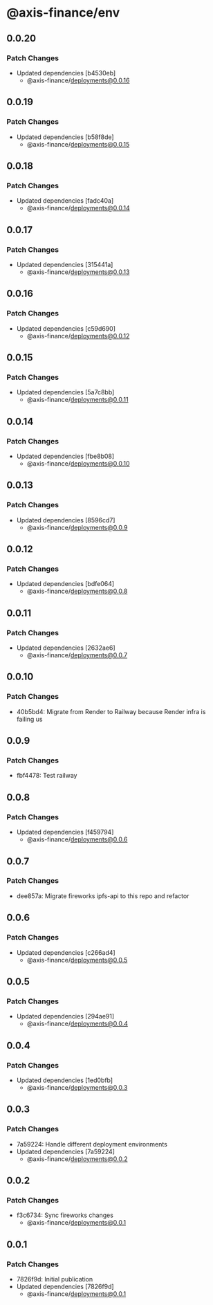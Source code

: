 # @axis-finance/env

## 0.0.20

### Patch Changes

- Updated dependencies [b4530eb]
  - @axis-finance/deployments@0.0.16

## 0.0.19

### Patch Changes

- Updated dependencies [b58f8de]
  - @axis-finance/deployments@0.0.15

## 0.0.18

### Patch Changes

- Updated dependencies [fadc40a]
  - @axis-finance/deployments@0.0.14

## 0.0.17

### Patch Changes

- Updated dependencies [315441a]
  - @axis-finance/deployments@0.0.13

## 0.0.16

### Patch Changes

- Updated dependencies [c59d690]
  - @axis-finance/deployments@0.0.12

## 0.0.15

### Patch Changes

- Updated dependencies [5a7c8bb]
  - @axis-finance/deployments@0.0.11

## 0.0.14

### Patch Changes

- Updated dependencies [fbe8b08]
  - @axis-finance/deployments@0.0.10

## 0.0.13

### Patch Changes

- Updated dependencies [8596cd7]
  - @axis-finance/deployments@0.0.9

## 0.0.12

### Patch Changes

- Updated dependencies [bdfe064]
  - @axis-finance/deployments@0.0.8

## 0.0.11

### Patch Changes

- Updated dependencies [2632ae6]
  - @axis-finance/deployments@0.0.7

## 0.0.10

### Patch Changes

- 40b5bd4: Migrate from Render to Railway because Render infra is failing us

## 0.0.9

### Patch Changes

- fbf4478: Test railway

## 0.0.8

### Patch Changes

- Updated dependencies [f459794]
  - @axis-finance/deployments@0.0.6

## 0.0.7

### Patch Changes

- dee857a: Migrate fireworks ipfs-api to this repo and refactor

## 0.0.6

### Patch Changes

- Updated dependencies [c266ad4]
  - @axis-finance/deployments@0.0.5

## 0.0.5

### Patch Changes

- Updated dependencies [294ae91]
  - @axis-finance/deployments@0.0.4

## 0.0.4

### Patch Changes

- Updated dependencies [1ed0bfb]
  - @axis-finance/deployments@0.0.3

## 0.0.3

### Patch Changes

- 7a59224: Handle different deployment environments
- Updated dependencies [7a59224]
  - @axis-finance/deployments@0.0.2

## 0.0.2

### Patch Changes

- f3c6734: Sync fireworks changes
  - @axis-finance/deployments@0.0.1

## 0.0.1

### Patch Changes

- 7826f9d: Initial publication
- Updated dependencies [7826f9d]
  - @axis-finance/deployments@0.0.1
